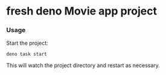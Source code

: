 # fresh deno Movie app project

### Usage

Start the project:

```
deno task start
```

This will watch the project directory and restart as necessary.
